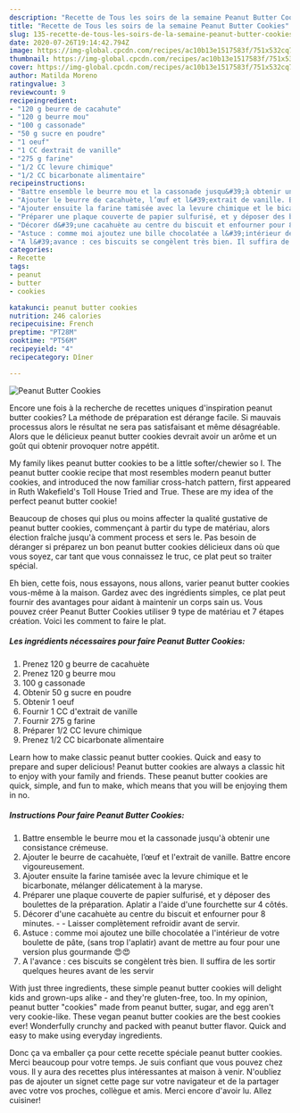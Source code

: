 ```yaml
---
description: "Recette de Tous les soirs de la semaine Peanut Butter Cookies"
title: "Recette de Tous les soirs de la semaine Peanut Butter Cookies"
slug: 135-recette-de-tous-les-soirs-de-la-semaine-peanut-butter-cookies
date: 2020-07-26T19:14:42.794Z
image: https://img-global.cpcdn.com/recipes/ac10b13e1517583f/751x532cq70/peanut-butter-cookies-photo-principale-de-la-recette.jpg
thumbnail: https://img-global.cpcdn.com/recipes/ac10b13e1517583f/751x532cq70/peanut-butter-cookies-photo-principale-de-la-recette.jpg
cover: https://img-global.cpcdn.com/recipes/ac10b13e1517583f/751x532cq70/peanut-butter-cookies-photo-principale-de-la-recette.jpg
author: Matilda Moreno
ratingvalue: 3
reviewcount: 9
recipeingredient:
- "120 g beurre de cacahute"
- "120 g beurre mou"
- "100 g cassonade"
- "50 g sucre en poudre"
- "1 oeuf"
- "1 CC dextrait de vanille"
- "275 g farine"
- "1/2 CC levure chimique"
- "1/2 CC bicarbonate alimentaire"
recipeinstructions:
- "Battre ensemble le beurre mou et la cassonade jusqu&#39;à obtenir une consistance crémeuse."
- "Ajouter le beurre de cacahuète, l’œuf et l&#39;extrait de vanille. Battre encore vigoureusement."
- "Ajouter ensuite la farine tamisée avec la levure chimique et le bicarbonate, mélanger délicatement à la maryse."
- "Préparer une plaque couverte de papier sulfurisé, et y déposer des boulettes de la préparation. Aplatir a l&#39;aide d&#39;une fourchette sur 4 côtés."
- "Décorer d&#39;une cacahuète au centre du biscuit et enfourner pour 8 minutes.  Laisser complètement refroidir avant de servir."
- "Astuce : comme moi ajoutez une bille chocolatée a l&#39;intérieur de votre boulette de pâte, (sans trop l&#39;aplatir) avant de mettre au four pour une version plus gourmande 😍😍"
- "A l&#39;avance : ces biscuits se congèlent très bien. Il suffira de les sortir quelques heures avant de les servir"
categories:
- Recette
tags:
- peanut
- butter
- cookies

katakunci: peanut butter cookies 
nutrition: 246 calories
recipecuisine: French
preptime: "PT28M"
cooktime: "PT56M"
recipeyield: "4"
recipecategory: Dîner

---
```



![Peanut Butter Cookies](https://img-global.cpcdn.com/recipes/ac10b13e1517583f/751x532cq70/peanut-butter-cookies-photo-principale-de-la-recette.jpg)

Encore une fois à la recherche de recettes uniques d'inspiration peanut butter cookies? La méthode de préparation est dérange facile. Si mauvais processus alors le résultat ne sera pas satisfaisant et même désagréable. Alors que le délicieux peanut butter cookies devrait avoir un arôme et un goût qui obtenir provoquer notre appétit.

My family likes peanut butter cookies to be a little softer/chewier so I. The peanut butter cookie recipe that most resembles modern peanut butter cookies, and introduced the now familiar cross-hatch pattern, first appeared in Ruth Wakefield&#39;s Toll House Tried and True. These are my idea of the perfect peanut butter cookie!

Beaucoup de choses qui plus ou moins affecter la qualité gustative de peanut butter cookies, commençant à partir du type de matériau, alors élection fraîche jusqu'à comment process et sers le. Pas besoin de déranger si préparez un bon peanut butter cookies délicieux dans où que vous soyez, car tant que vous connaissez le truc, ce plat peut so traiter spécial.


Eh bien, cette fois, nous essayons, nous allons, varier peanut butter cookies vous-même à la maison. Gardez avec des ingrédients simples, ce plat peut fournir des avantages pour aidant à maintenir un corps sain us. Vous pouvez créer Peanut Butter Cookies utiliser 9 type de matériau et 7 étapes création. Voici les comment to faire le plat.

<!--inarticleads1-->

##### Les ingrédients nécessaires pour faire Peanut Butter Cookies:

1. Prenez 120 g beurre de cacahuète
1. Prenez 120 g beurre mou
1.  100 g cassonade
1. Obtenir 50 g sucre en poudre
1. Obtenir 1 oeuf
1. Fournir 1 CC d&#39;extrait de vanille
1. Fournir 275 g farine
1. Préparer 1/2 CC levure chimique
1. Prenez 1/2 CC bicarbonate alimentaire


Learn how to make classic peanut butter cookies. Quick and easy to prepare and super delicious! Peanut butter cookies are always a classic hit to enjoy with your family and friends. These peanut butter cookies are quick, simple, and fun to make, which means that you will be enjoying them in no. 

<!--inarticleads2-->

##### Instructions Pour faire Peanut Butter Cookies:

1. Battre ensemble le beurre mou et la cassonade jusqu&#39;à obtenir une consistance crémeuse.
1. Ajouter le beurre de cacahuète, l’œuf et l&#39;extrait de vanille. Battre encore vigoureusement.
1. Ajouter ensuite la farine tamisée avec la levure chimique et le bicarbonate, mélanger délicatement à la maryse.
1. Préparer une plaque couverte de papier sulfurisé, et y déposer des boulettes de la préparation. Aplatir a l&#39;aide d&#39;une fourchette sur 4 côtés.
1. Décorer d&#39;une cacahuète au centre du biscuit et enfourner pour 8 minutes. -  - Laisser complètement refroidir avant de servir.
1. Astuce : comme moi ajoutez une bille chocolatée a l&#39;intérieur de votre boulette de pâte, (sans trop l&#39;aplatir) avant de mettre au four pour une version plus gourmande 😍😍
1. A l&#39;avance : ces biscuits se congèlent très bien. Il suffira de les sortir quelques heures avant de les servir


With just three ingredients, these simple peanut butter cookies will delight kids and grown-ups alike - and they&#39;re gluten-free, too. In my opinion, peanut butter &#34;cookies&#34; made from peanut butter, sugar, and egg aren&#39;t very cookie-like. These vegan peanut butter cookies are the best cookies ever! Wonderfully crunchy and packed with peanut butter flavor. Quick and easy to make using everyday ingredients. 


Donc ça va emballer ça pour cette recette spéciale peanut butter cookies. Merci beaucoup pour votre temps. Je suis confiant que vous pouvez chez vous. Il y aura des recettes plus  intéressantes at maison à venir. N'oubliez pas de ajouter un signet cette page sur votre navigateur et de la partager avec votre vos proches, collègue et amis. Merci encore d'avoir lu. Allez cuisiner!
